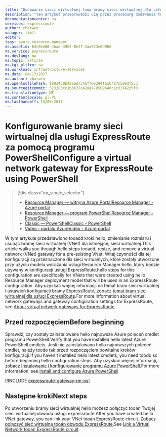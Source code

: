 ```yaml
---
title: "Dodawanie sieci wirtualnej tooa bramy sieci wirtualnej dla usługi ExpressRoute: środowiska PowerShell: Azure | Dokumentacja firmy Microsoft"
description: "Ten artykuł przeprowadzi Cię przez procedurę dodawania tooan bramy sieci wirtualnej, już utworzona sieć wirtualna Menedżera zasobów dla usługi ExpressRoute."
documentationcenter: na
services: expressroute
author: charwen
manager: timlt
editor: 
tags: azure-resource-manager
ms.assetid: 63e0bd60-abad-4963-8e27-3aa973e0d968
ms.service: expressroute
ms.devlang: na
ms.topic: article
ms.tgt_pltfrm: na
ms.workload: infrastructure-services
ms.date: 04/17/2017
ms.author: charwen
ms.openlocfilehash: 8983430b426ad7c4af766294fa16427c5e9df5c3
ms.sourcegitcommit: 523283cc1b3c37c428e77850964dc1c33742c5f0
ms.translationtype: MT
ms.contentlocale: pl-PL
ms.lasthandoff: 10/06/2017
---
```

# <a name="configure-a-virtual-network-gateway-for-expressroute-using-powershell"></a><span data-ttu-id="d70c6-103">Konfigurowanie bramy sieci wirtualnej dla usługi ExpressRoute za pomocą programu PowerShell</span><span class="sxs-lookup"><span data-stu-id="d70c6-103">Configure a virtual network gateway for ExpressRoute using PowerShell</span></span>
> [!div class="op_single_selector"]
> * [<span data-ttu-id="d70c6-104">Resource Manager — witryna Azure Portal</span><span class="sxs-lookup"><span data-stu-id="d70c6-104">Resource Manager - Azure portal</span></span>](expressroute-howto-add-gateway-portal-resource-manager.md)
> * [<span data-ttu-id="d70c6-105">Resource Manager — program PowerShell</span><span class="sxs-lookup"><span data-stu-id="d70c6-105">Resource Manager - PowerShell</span></span>](expressroute-howto-add-gateway-resource-manager.md)
> * [<span data-ttu-id="d70c6-106">Classic — PowerShell</span><span class="sxs-lookup"><span data-stu-id="d70c6-106">Classic - PowerShell</span></span>](expressroute-howto-add-gateway-classic.md)
> * [<span data-ttu-id="d70c6-107">Video - portalu Azure</span><span class="sxs-lookup"><span data-stu-id="d70c6-107">Video - Azure portal</span></span>](http://azure.microsoft.com/documentation/videos/azure-expressroute-how-to-create-a-vpn-gateway-for-your-virtual-network)
> 
> 

<span data-ttu-id="d70c6-108">W tym artykule przedstawiono tooadd kroki hello, zmienianie rozmiaru i usunąć bramę sieci wirtualnej (VNet) dla istniejącej sieci wirtualnej.</span><span class="sxs-lookup"><span data-stu-id="d70c6-108">This article walks you through hello steps tooadd, resize, and remove a virtual network (VNet) gateway for a pre-existing VNet.</span></span> <span data-ttu-id="d70c6-109">Witaj czynności dla tej konfiguracji są przeznaczone dla sieci wirtualnych, które zostały utworzone przy użyciu modelu wdrażania usługi Resource Manager hello, który będzie używany w konfiguracji usługi ExpressRoute.</span><span class="sxs-lookup"><span data-stu-id="d70c6-109">hello steps for this configuration are specifically for VNets that were created using hello Resource Manager deployment model that will be used in an ExpressRoute configuration.</span></span> <span data-ttu-id="d70c6-110">Aby uzyskać więcej informacji na temat bram sieci wirtualnej i ustawień konfiguracji bramy ExpressRoute, zobacz [temat bram sieci wirtualnej dla usługi ExpressRoute](expressroute-about-virtual-network-gateways.md).</span><span class="sxs-lookup"><span data-stu-id="d70c6-110">For more information about virtual network gateways and gateway configuration settings for ExpressRoute, see [About virtual network gateways for ExpressRoute](expressroute-about-virtual-network-gateways.md).</span></span> 


## <a name="before-beginning"></a><span data-ttu-id="d70c6-111">Przed rozpoczęciem</span><span class="sxs-lookup"><span data-stu-id="d70c6-111">Before beginning</span></span>
<span data-ttu-id="d70c6-112">Sprawdź, czy zostały zainstalowane hello najnowsze Azure poleceń cmdlet programu PowerShell.</span><span class="sxs-lookup"><span data-stu-id="d70c6-112">Verify that you have installed hello latest Azure PowerShell cmdlets.</span></span> <span data-ttu-id="d70c6-113">Jeśli nie zainstalowano hello najnowszych poleceń cmdlet, należy toodo tak przed rozpoczęciem powitalne kroków konfiguracji.</span><span class="sxs-lookup"><span data-stu-id="d70c6-113">If you haven't installed hello latest cmdlets, you need toodo so before beginning hello configuration steps.</span></span> <span data-ttu-id="d70c6-114">Aby uzyskać więcej informacji, zobacz [Instalowanie i konfigurowanie programu Azure PowerShell](/powershell/azure/overview).</span><span class="sxs-lookup"><span data-stu-id="d70c6-114">For more information, see [Install and configure Azure PowerShell](/powershell/azure/overview).</span></span>

[!INCLUDE [expressroute-gateway-rm-ps](../../includes/expressroute-gateway-rm-ps-include.md)]

## <a name="next-steps"></a><span data-ttu-id="d70c6-115">Następne kroki</span><span class="sxs-lookup"><span data-stu-id="d70c6-115">Next steps</span></span>
<span data-ttu-id="d70c6-116">Po utworzeniu bramy sieci wirtualnej hello możesz połączyć tooan Twojej sieci wirtualnej obwodu usługi expressroute.</span><span class="sxs-lookup"><span data-stu-id="d70c6-116">After you have created hello VNet gateway, you can link your VNet tooan ExpressRoute circuit.</span></span> <span data-ttu-id="d70c6-117">Zobacz [połączyć sieć wirtualną tooan obwodu ExpressRoute](expressroute-howto-linkvnet-arm.md).</span><span class="sxs-lookup"><span data-stu-id="d70c6-117">See [Link a Virtual Network tooan ExpressRoute circuit](expressroute-howto-linkvnet-arm.md).</span></span>

